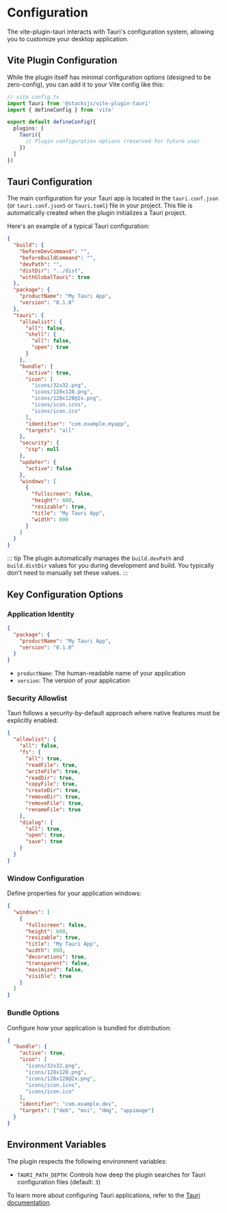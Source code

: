 # Configuration

The vite-plugin-tauri interacts with Tauri's configuration system, allowing you to customize your desktop application.

## Vite Plugin Configuration

While the plugin itself has minimal configuration options (designed to be zero-config), you can add it to your Vite config like this:

```ts
// vite.config.ts
import Tauri from '@stacksjs/vite-plugin-tauri'
import { defineConfig } from 'vite'

export default defineConfig({
  plugins: [
    Tauri({
      // Plugin configuration options (reserved for future use)
    })
  ]
})
```

## Tauri Configuration

The main configuration for your Tauri app is located in the `tauri.conf.json` (or `tauri.conf.json5` or `Tauri.toml`) file in your project. This file is automatically created when the plugin initializes a Tauri project.

Here's an example of a typical Tauri configuration:

```json
{
  "build": {
    "beforeDevCommand": "",
    "beforeBuildCommand": "",
    "devPath": "",
    "distDir": "../dist",
    "withGlobalTauri": true
  },
  "package": {
    "productName": "My Tauri App",
    "version": "0.1.0"
  },
  "tauri": {
    "allowlist": {
      "all": false,
      "shell": {
        "all": false,
        "open": true
      }
    },
    "bundle": {
      "active": true,
      "icon": [
        "icons/32x32.png",
        "icons/128x128.png",
        "icons/128x128@2x.png",
        "icons/icon.icns",
        "icons/icon.ico"
      ],
      "identifier": "com.example.myapp",
      "targets": "all"
    },
    "security": {
      "csp": null
    },
    "updater": {
      "active": false
    },
    "windows": [
      {
        "fullscreen": false,
        "height": 600,
        "resizable": true,
        "title": "My Tauri App",
        "width": 800
      }
    ]
  }
}
```

::: tip
The plugin automatically manages the `build.devPath` and `build.distDir` values for you during development and build. You typically don't need to manually set these values.
:::

## Key Configuration Options

### Application Identity

```json
{
  "package": {
    "productName": "My Tauri App",
    "version": "0.1.0"
  }
}
```

- `productName`: The human-readable name of your application
- `version`: The version of your application

### Security Allowlist

Tauri follows a security-by-default approach where native features must be explicitly enabled:

```json
{
  "allowlist": {
    "all": false,
    "fs": {
      "all": true,
      "readFile": true,
      "writeFile": true,
      "readDir": true,
      "copyFile": true,
      "createDir": true,
      "removeDir": true,
      "removeFile": true,
      "renameFile": true
    },
    "dialog": {
      "all": true,
      "open": true,
      "save": true
    }
  }
}
```

### Window Configuration

Define properties for your application windows:

```json
{
  "windows": [
    {
      "fullscreen": false,
      "height": 600,
      "resizable": true,
      "title": "My Tauri App",
      "width": 800,
      "decorations": true,
      "transparent": false,
      "maximized": false,
      "visible": true
    }
  ]
}
```

### Bundle Options

Configure how your application is bundled for distribution:

```json
{
  "bundle": {
    "active": true,
    "icon": [
      "icons/32x32.png",
      "icons/128x128.png",
      "icons/128x128@2x.png",
      "icons/icon.icns",
      "icons/icon.ico"
    ],
    "identifier": "com.example.dev",
    "targets": ["deb", "msi", "dmg", "appimage"]
  }
}
```

## Environment Variables

The plugin respects the following environment variables:

- `TAURI_PATH_DEPTH`: Controls how deep the plugin searches for Tauri configuration files (default: `3`)

To learn more about configuring Tauri applications, refer to the [Tauri documentation](https://tauri.app/v1/api/config/).
